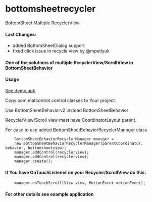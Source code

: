 # bottomsheetrecycler
BottomSheet Multiple RecyclerView

#### Last Changes:
 
 - added BottomSheetDialog support
 - fixed click issue in recycle view by @mpetlyuk

#### One of the solutions of multiple RecyclerView/ScrollView in BottomSheetBehavior
#### Usage

[See demo apk](/app-debug.apk)

Copy com.matcontrol.control classes to Your project.

Use BottomSheetBehaviorv2 instead BottomSheetBehavior

RecyclerView/Scroll view mast have CoordinatorLayout parent.

For ease to use added BottomSheetBehaviorRecyclerManager class



```
    BottomSheetBehaviorRecyclerManager manager = 
    new BottomSheetBehaviorRecyclerManager(parentCoordinator, behavior, bottomsheetview);
    manager.addControl(recyclerview);
    manager.addControl(recyclerview);
    manager.create();
```

#### If You have OnTouchListener on your Recycler/ScrollView do this:

```
    manager.onTouchScroll(View view, MotionEvent motionEvent); 
```


#### For other details see example application
